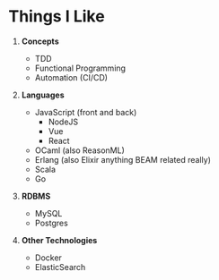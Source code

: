 Things I Like
=============

1. __Concepts__
	* TDD
	* Functional Programming
	* Automation (CI/CD)

2. __Languages__
	* JavaScript (front and back)
		* NodeJS
		* Vue
		* React
	* OCaml (also ReasonML)
	* Erlang (also Elixir anything BEAM related really)
	* Scala
	* Go

3. __RDBMS__
	* MySQL
	* Postgres

4. __Other Technologies__
	* Docker
	* ElasticSearch

